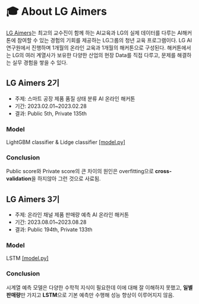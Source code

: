 # 🎓 About LG Aimers
[LG Aimers](https://www.lgaimers.ai/)는 최고의 교수진이 함께 하는 AI교육과 LG의 실제 데이터를 다루는 AI해커톤에 참여할 수 있는 경험의 기회를 제공하는
LG그룹의 청년 교육 프로그램이다. LG AI연구원에서 진행하며 1개월의 온라인 교육과 1개월의 해커톤으로 구성된다.
해커톤에서는 LG의 여러 계열사가 보유한 다양한 산업의 현장 Data를 직접 다루고, 문제를 해결하는 실무 경험을 쌓을 수 있다.

## LG Aimers 2기
- 주제: 스마트 공장 제품 품질 상태 분류 AI 온라인 해커톤
- 기간: 2023.02.01~2023.02.28
- 결과: Public 5th, Private 135th

### Model
LightGBM classifier & Lidge classifier [[model.py]](https://github.com/riverallzero/LGAimers/blob/main/LGAimers-2/model.py)

### Conclusion
Public score와 Private score의 큰 차이의 원인은 overfitting으로 **cross-validation**을 하지않아 그런 것으로 사료됨.

## LG Aimers 3기
- 주제: 온라인 채널 제품 판매량 예측 AI 온라인 해커톤
- 기간: 2023.08.01~2023.08.28
- 결과: Public 194th, Private 133th

### Model
LSTM [[model.py]](https://github.com/riverallzero/LGAimers/blob/main/LGAimers-3/model.py)

### Conclusion
시계열 예측 모델은 다양한 수학적 지식이 필요한데 이에 대해 잘 이해하지 못했고, **일별 판매량**만 가지고 **LSTM**으로 기본 예측만 수행해 성능 향상이 이루어지지 않음.
